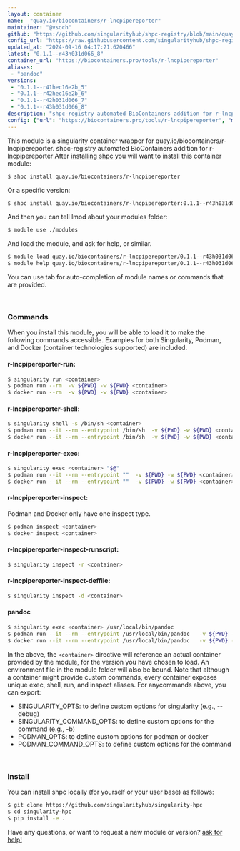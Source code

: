 ```yaml
---
layout: container
name:  "quay.io/biocontainers/r-lncpipereporter"
maintainer: "@vsoch"
github: "https://github.com/singularityhub/shpc-registry/blob/main/quay.io/biocontainers/r-lncpipereporter/container.yaml"
config_url: "https://raw.githubusercontent.com/singularityhub/shpc-registry/main/quay.io/biocontainers/r-lncpipereporter/container.yaml"
updated_at: "2024-09-16 04:17:21.620466"
latest: "0.1.1--r43h031d066_8"
container_url: "https://biocontainers.pro/tools/r-lncpipereporter"
aliases:
 - "pandoc"
versions:
 - "0.1.1--r41hec16e2b_5"
 - "0.1.1--r42hec16e2b_6"
 - "0.1.1--r42h031d066_7"
 - "0.1.1--r43h031d066_8"
description: "shpc-registry automated BioContainers addition for r-lncpipereporter"
config: {"url": "https://biocontainers.pro/tools/r-lncpipereporter", "maintainer": "@vsoch", "description": "shpc-registry automated BioContainers addition for r-lncpipereporter", "latest": {"0.1.1--r43h031d066_8": "sha256:c7c470d15d955a11c95ae2564be894861547013d04b7f531f41b174a09a47833"}, "tags": {"0.1.1--r41hec16e2b_5": "sha256:916d49aaddcb11fffc11fd3cf4b2d44fd9455653b88cca1685eda71ce7d64268", "0.1.1--r42hec16e2b_6": "sha256:a7d6df5d1901e5851f8f6bfc2d0b5bf2249383dc88efcfe3a070fef60b6b823f", "0.1.1--r42h031d066_7": "sha256:45684b08853b2a9bb0549d602e924af601095d1d9b5ac85f42abe51ebe6f74a2", "0.1.1--r43h031d066_8": "sha256:c7c470d15d955a11c95ae2564be894861547013d04b7f531f41b174a09a47833"}, "docker": "quay.io/biocontainers/r-lncpipereporter", "aliases": {"pandoc": "/usr/local/bin/pandoc"}}
---
```


This module is a singularity container wrapper for quay.io/biocontainers/r-lncpipereporter.
shpc-registry automated BioContainers addition for r-lncpipereporter
After [installing shpc](#install) you will want to install this container module:


```bash
$ shpc install quay.io/biocontainers/r-lncpipereporter
```

Or a specific version:

```bash
$ shpc install quay.io/biocontainers/r-lncpipereporter:0.1.1--r43h031d066_8
```

And then you can tell lmod about your modules folder:

```bash
$ module use ./modules
```

And load the module, and ask for help, or similar.

```bash
$ module load quay.io/biocontainers/r-lncpipereporter/0.1.1--r43h031d066_8
$ module help quay.io/biocontainers/r-lncpipereporter/0.1.1--r43h031d066_8
```

You can use tab for auto-completion of module names or commands that are provided.

<br>

### Commands

When you install this module, you will be able to load it to make the following commands accessible.
Examples for both Singularity, Podman, and Docker (container technologies supported) are included.

#### r-lncpipereporter-run:

```bash
$ singularity run <container>
$ podman run --rm  -v ${PWD} -w ${PWD} <container>
$ docker run --rm  -v ${PWD} -w ${PWD} <container>
```

#### r-lncpipereporter-shell:

```bash
$ singularity shell -s /bin/sh <container>
$ podman run --it --rm --entrypoint /bin/sh  -v ${PWD} -w ${PWD} <container>
$ docker run --it --rm --entrypoint /bin/sh  -v ${PWD} -w ${PWD} <container>
```

#### r-lncpipereporter-exec:

```bash
$ singularity exec <container> "$@"
$ podman run --it --rm --entrypoint ""  -v ${PWD} -w ${PWD} <container> "$@"
$ docker run --it --rm --entrypoint ""  -v ${PWD} -w ${PWD} <container> "$@"
```

#### r-lncpipereporter-inspect:

Podman and Docker only have one inspect type.

```bash
$ podman inspect <container>
$ docker inspect <container>
```

#### r-lncpipereporter-inspect-runscript:

```bash
$ singularity inspect -r <container>
```

#### r-lncpipereporter-inspect-deffile:

```bash
$ singularity inspect -d <container>
```


#### pandoc

```bash
$ singularity exec <container> /usr/local/bin/pandoc
$ podman run --it --rm --entrypoint /usr/local/bin/pandoc   -v ${PWD} -w ${PWD} <container> -c " $@"
$ docker run --it --rm --entrypoint /usr/local/bin/pandoc   -v ${PWD} -w ${PWD} <container> -c " $@"
```



In the above, the `<container>` directive will reference an actual container provided
by the module, for the version you have chosen to load. An environment file in the
module folder will also be bound. Note that although a container
might provide custom commands, every container exposes unique exec, shell, run, and
inspect aliases. For anycommands above, you can export:

 - SINGULARITY_OPTS: to define custom options for singularity (e.g., --debug)
 - SINGULARITY_COMMAND_OPTS: to define custom options for the command (e.g., -b)
 - PODMAN_OPTS: to define custom options for podman or docker
 - PODMAN_COMMAND_OPTS: to define custom options for the command

<br>

### Install

You can install shpc locally (for yourself or your user base) as follows:

```bash
$ git clone https://github.com/singularityhub/singularity-hpc
$ cd singularity-hpc
$ pip install -e .
```

Have any questions, or want to request a new module or version? [ask for help!](https://github.com/singularityhub/singularity-hpc/issues)